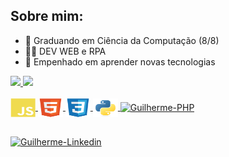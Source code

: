 ## Sobre mim:

- 🎒 Graduando em Ciência da Computação (8/8)
- 👨‍💻 DEV WEB e RPA
- 🧠 Empenhado em aprender novas tecnologias 

<div align="left">
  <a href="https://github.com/imguisilva">
  <img height="170em" src="https://github-readme-stats.vercel.app/api?username=imguisilva&show_icons=true&theme=midnight-purple&include_all_commits=true&count_private=true"/>
  <img height="170em" src="https://github-readme-stats.vercel.app/api/top-langs/?username=imguisilva&layout=compact&langs_count=7&theme=midnight-purple"/>
</div>
  
<div style="display: inline_block"><br>
  <img align="center" alt="Guilherme-Js" height="30" width="40" src="https://raw.githubusercontent.com/devicons/devicon/master/icons/javascript/javascript-plain.svg">
  <img align="center" alt="Guilherme-HTML" height="30" width="40" src="https://raw.githubusercontent.com/devicons/devicon/master/icons/html5/html5-original.svg">
  <img align="center" alt="Guilherme-CSS" height="30" width="40" src="https://raw.githubusercontent.com/devicons/devicon/master/icons/css3/css3-original.svg">
  <img align="center" alt="Guilherme-Python" height="30" width="40" src="https://raw.githubusercontent.com/devicons/devicon/master/icons/python/python-original.svg">
  <img align="center" alt="Guilherme-PHP" height="30" width="40" src="https://cdn.jsdelivr.net/gh/devicons/devicon/icons/php/php-original.svg" />        
</div>
 
##
<div style="display: inline_block">
  <a href="https://www.linkedin.com/in/imguilhermesilva/" target="_blank"><img align="center" alt="Guilherme-Linkedin" height="100" width="120" src="https://cdn.jsdelivr.net/gh/devicons/devicon/icons/linkedin/linkedin-original-wordmark.svg" /></a>
</div>
          
          
